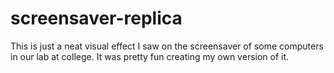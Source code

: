 # screensaver-replica
This is just a neat visual effect I saw on the screensaver of some computers in our lab at college. It was pretty fun creating my own version of it.
